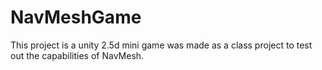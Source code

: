 # NavMeshGame

This project is a unity 2.5d mini game was made as a class project to test out the capabilities of NavMesh.

